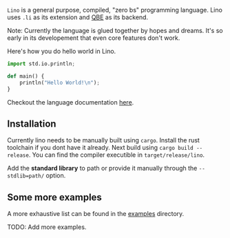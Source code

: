 `Lino` is a general purpose, compiled, "zero bs" programming language.
Lino uses `.li` as its extension and [QBE](https://c9x.me/compile/) as its backend.

Note: Currently the language is glued together by hopes and dreams. It's so early in its developement that even core features don't work.

Here's how you do hello world in Lino.

```python
import std.io.println;

def main() {
    println("Hello World!\n");
}
```

Checkout the language documentation [here](/docs/).

## Installation

Currently lino needs to be manually built using `cargo`.
Install the rust toolchain if you dont have it already.
Next build using `cargo build --release`.
You can find the compiler executible in `target/release/lino`.

Add the **standard library** to path or provide it manually through the `--stdlib=path/` option.

## Some more examples

A more exhaustive list can be found in the [examples](/examples) directory.

TODO: Add more examples.